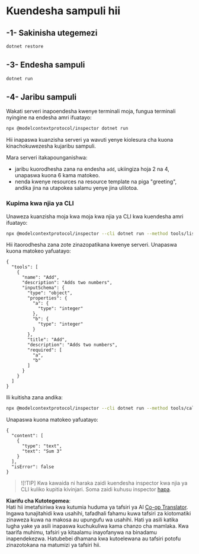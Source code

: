 <!--
CO_OP_TRANSLATOR_METADATA:
{
  "original_hash": "07863f50601f395c3bdfce30f555f11a",
  "translation_date": "2025-07-13T17:50:16+00:00",
  "source_file": "03-GettingStarted/01-first-server/solution/dotnet/README.md",
  "language_code": "sw"
}
-->
# Kuendesha sampuli hii

## -1- Sakinisha utegemezi

```bash
dotnet restore
```

## -3- Endesha sampuli

```bash
dotnet run
```

## -4- Jaribu sampuli

Wakati serveri inapoendesha kwenye terminali moja, fungua terminali nyingine na endesha amri ifuatayo:

```bash
npx @modelcontextprotocol/inspector dotnet run
```

Hii inapaswa kuanzisha serveri ya wavuti yenye kiolesura cha kuona kinachokuwezesha kujaribu sampuli.

Mara serveri itakapounganishwa:

- jaribu kuorodhesha zana na endesha `add`, ukiingiza hoja 2 na 4, unapaswa kuona 6 kama matokeo.
- nenda kwenye resources na resource template na piga "greeting", andika jina na utapokea salamu yenye jina ulilotoa.

### Kupima kwa njia ya CLI

Unaweza kuanzisha moja kwa moja kwa njia ya CLI kwa kuendesha amri ifuatayo:

```bash
npx @modelcontextprotocol/inspector --cli dotnet run --method tools/list
```

Hii itaorodhesha zana zote zinazopatikana kwenye serveri. Unapaswa kuona matokeo yafuatayo:

```text
{
  "tools": [
    {
      "name": "Add",
      "description": "Adds two numbers",
      "inputSchema": {
        "type": "object",
        "properties": {
          "a": {
            "type": "integer"
          },
          "b": {
            "type": "integer"
          }
        },
        "title": "Add",
        "description": "Adds two numbers",
        "required": [
          "a",
          "b"
        ]
      }
    }
  ]
}
```

Ili kuitisha zana andika:

```bash
npx @modelcontextprotocol/inspector --cli dotnet run --method tools/call --tool-name Add --tool-arg a=1 --tool-arg b=2
```

Unapaswa kuona matokeo yafuatayo:

```text
{
  "content": [
    {
      "type": "text",
      "text": "Sum 3"
    }
  ],
  "isError": false
}
```

> ![!TIP]
> Kwa kawaida ni haraka zaidi kuendesha inspector kwa njia ya CLI kuliko kupitia kivinjari.
> Soma zaidi kuhusu inspector [hapa](https://github.com/modelcontextprotocol/inspector).

**Kiarifu cha Kutotegemea**:  
Hati hii imetafsiriwa kwa kutumia huduma ya tafsiri ya AI [Co-op Translator](https://github.com/Azure/co-op-translator). Ingawa tunajitahidi kwa usahihi, tafadhali fahamu kuwa tafsiri za kiotomatiki zinaweza kuwa na makosa au upungufu wa usahihi. Hati ya asili katika lugha yake ya asili inapaswa kuchukuliwa kama chanzo cha mamlaka. Kwa taarifa muhimu, tafsiri ya kitaalamu inayofanywa na binadamu inapendekezwa. Hatubebei dhamana kwa kutoelewana au tafsiri potofu zinazotokana na matumizi ya tafsiri hii.
